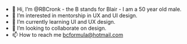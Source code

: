 - 👋 Hi, I’m @RBCronk - the B stands for Blair - I am a 50 year old male.
- 👀 I’m interested in mentorship in UX and UI design.  
- 🌱 I’m currently learning UI and UX design.
- 💞️ I’m looking to collaborate on design.
- 📫 How to reach me bcformula@hotmail.com

<!---
RBCronk/RBCronk is a ✨ special ✨ repository because its `README.md` (this file) appears on your GitHub profile.
You can click the Preview link to take a look at your changes.
--->
